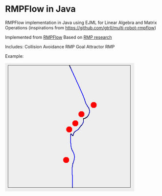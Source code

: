# RMPFlow in Java
RMPFlow implementation in Java using EJML for Linear Algebra and Matrix Operations (inspirations from https://github.com/gtrll/multi-robot-rmpflow)

Implemented from [RMPFlow](https://arxiv.org/abs/1811.07049)
Based on [RMP research](https://arxiv.org/abs/1801.02854)

Includes:
Collision Avoidance RMP
Goal Attractor RMP

Example:

![Test Image 4](https://github.com/ttchalakov/RMPFlow/blob/master/example/CollisionAvoidance.png)
